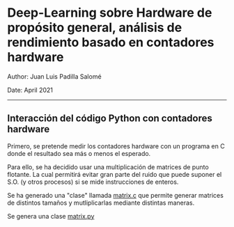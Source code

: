 # Deep-Learning sobre Hardware de propósito general, análisis de rendimiento basado en contadores hardware

Author: Juan Luis Padilla Salomé

Date: April 2021

---

## Interacción del código Python con contadores hardware

Primero, se pretende medir los contadores hardware con un programa en C donde el resultado sea más o menos el esperado.  

Para ello, se ha decidido usar una multiplicación de matrices de punto flotante. La cual permitirá evitar gran parte del ruido que puede suponer el S.O. (y otros procesos) si se mide instrucciones de enteros.

Se ha generado una "clase" llamada [matrix.c] que permite generar matrices de distintos tamaños y mutliplicarlas mediante distintas maneras.











Se genera una clase [matrix.py]




[matrix.c]: 1.mat_mul/src/matrix.c
[matrix.py]: 1.mat_mul/src/matrix.py